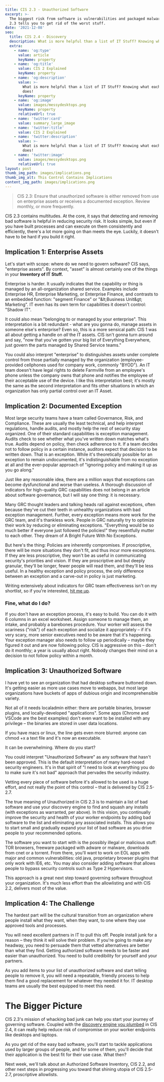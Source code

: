 ```yaml
---
title: CIS 2.3 - Unauthorized Software
excerpt: >-
  The biggest risk from software is vulnerabilities and packaged malware. CIS
  2.3 tells you to get rid of the worst stuff.  
date: '2021-12-08'
seo:
  title: CIS 2.4 - Discovery
  description: What is more helpful than a list of IT Stuff? Knowing what each thing does!
  extra:
    - name: 'og:type'
      value: article
      keyName: property
    - name: 'og:title'
      value: CIS 2 Explained
      keyName: property
    - name: 'og:description'
      value: >-
        What is more helpful than a list of IT Stuff? Knowing what each thing
        does!
      keyName: property
    - name: 'og:image'
      value: images/messydesktops.png
      keyName: property
      relativeUrl: true
    - name: 'twitter:card'
      value: summary_large_image
    - name: 'twitter:title'
      value: CIS 2 Explained
    - name: 'twitter:description'
      value: >-
        What is more helpful than a list of IT Stuff? Knowing what each thing
        does!
    - name: 'twitter:image'
      value: images/messydesktops.png
      relativeUrl: true
layout: post
thumb_img_path: images/implications.png
thumb_img_alt: This Control Contains Implications
content_img_path: images/implications.png
---
```

> CIS 2.3: Ensure that unauthorized software is either removed from use on enterprise assets or receives a documented exception. Review monthly, or more frequently.

CIS 2.3 contains multitudes. At the core, it says that detecting and removing bad software is helpful in reducing security risk. It looks simple, but even if you have built processes and can execute on them consistently and efficiently, there's a lot more going on than meets the eye. Luckily, it doesn't have to be hard if you build it right.

## Implication 1: Enterprise Assets

Let's start with scope: where do we need to govern software? CIS says, "enterprise assets". By context, "asset" is almost certainly one of the things in your **Inventory of IT Stuff.**

Enterprise is harder. It usually indicates that the capability or thing is managed by an all-organization shared service. Examples include Enterprise HR, Enterprise Marketing, or Enterprise Finance, and contrasts to an embedded function: "segment Finance" or "\&lt;Business Unit\&gt; Marketing". IT even has its own term for capabilities it doesn't control: "Shadow IT".

It could also mean "belonging to or managed by your enterprise". This interpretation is a bit redundant - what are you gonna do, manage assets in someone else's enterprise? Even so, this is a more sensical path: CIS 1 was all about getting a handle on *all* the IT assets. CIS isn't gonna turn around and say, "now that you've gotten your big list of Everything Everywhere, just govern the parts managed by Shared Service teams."

You could also interpret "enterprise" to distinguishes assets under complete control from those partially managed by the organization (employee-provided cellphones used for company work, commonly "BYOD"). An IT team doesn't have legal rights to delete Farmville from an employee's phone unless the company owns that phone and notifies the employee of their acceptable use of the device. I like this interpretation best; it's mostly the same as the second interpretation and fits other situations in which an organization has only partial control over an IT Asset.

## Implication 2: Documented Exception

Most large security teams have a team called Governance, Risk, and Compliance. These are usually the least technical, and help interpret regulations, handle audits, and mostly help the rest of security stay organized. One of their standard capabilities is exception management. Audits check to see whether what you've written down matches what's true. Audits depend on policy, then check adherence to it. If a team decides not to follow policy in a certain instance, auditors expect that decision to be written down. That is an exception. While it's theoretically possible for an exception to remain undocumented, it's indistinguishable from no exception at all and the ever-popular approach of "ignoring policy and making it up as you go along."

Just like any reasonable idea, there are a million ways that exceptions can become dysfunctional and worse than useless. A thorough discussion of indicators for high-quality GRC capabilities does not belong in an article about software governance, but I will say one thing: it is necessary.

Many GRC thought leaders and talking heads rail against exceptions, often because they've cut their teeth in unhealthy organizations with bad exception management. Further, every exception means more work for the GRC team, and it's thankless work. People in GRC naturally try to optimize their work by reducing or eliminating exceptions. "Everything would be so much better if everyone just followed the policies!" they resentfully mutter to each other. They dream of A Bright Future With No Exceptions.

But here's the thing: Policies are inherently compromises. If proscriptive, there will be more situations they don't fit, and thus incur more exceptions. If they are less proscriptive, they won't be as useful in communicating security's priorities and vision. If they are proscriptive and but deeply granular, they'll be longer, fewer people will read them, and they'll be less useful. In a healthy exception and policy process, the only difference between an exception and a carve-out in policy is just marketing.

Writing extensively about indicators for GRC team effectiveness isn't on my shortlist, so if you're interested, [hit me up](/contact).

### Fine, what do I do?

If you don't have an exception process, it's easy to build. You can do it with 6 columns in an excel worksheet. Assign someone to manage them, an intake, and probably a barebones procedure. Your worker will assess the scariness ("risk") of each exception and socialize it appropriately – if it's very scary, more senior executives need to be aware that it's happening. Your exception manager also needs to follow up periodically – maybe they figured it out and are now following policy. CIS is aggressive on this – don't do it monthly; a year is usually about right. Nobody changes their mind on a decision to not follow policy within a month.

## Implication 3: Unauthorized Software

I have yet to see an organization that had desktop software buttoned down. It's getting easier as more use cases move to webapps, but most large organizations have buckets of apps of dubious origin and incomprehensible variety.

Not all of it needs localadmin either: there are portable binaries, browser plugins, and locally-developed "applications". Some apps (Chrome and VSCode are the best examples) don't even want to be installed with any privilege – the binaries are stored in user data locations.

If you have macs or linux, the line gets even more blurred: anyone can chmod +x a text file and it's now an executable.

It can be overwhelming. Where do you start?

You could interpret "Unauthorized Software" as any software that hasn't been approved. This is the default interpretation of many hard-nosed security engineers. It's in that spirit of "I need to look at everything you do to make sure it's not bad" approach that pervades the security industry.

Vetting every piece of software before it's allowed to be used is a huge effort, and not really the point of this control – that is delivered by CIS 2.5-2.7.

The true meaning of Unauthorized in CIS 2.3 is to maintain a list of bad software and use your discovery engine to find and squash any installs (with exceptions as warranted, per above). In this vision, you continually improve the security and health of your worker endpoints by adding bad software to the list and eliminating any associated installs. This allows you to start small and gradually expand your list of bad software as you drive people to your recommended options.

The software you want to start with is the possibly illegal or malicious stuff: TOR browsers, freeware packaged with adware or malware, downloads from cnet or a torrent. From there, you'll want to work on EOL apps with major and common vulnerabilities: old java, proprietary browser plugins that only work with IE6, etc. You may also consider adding software that allows people to bypass security controls such as Type 2 Hypervisors.

This approach is a great next step toward governing software throughout your organization. It's much less effort than the allowlisting and with CIS 2.2, delivers most of the value.

## Implication 4: The Challenge

The hardest part will be the cultural transition from an organization where people install what they want, when they want, to one where they use approved tools and processes.

You will need excellent partners in IT to pull this off. People install junk for a reason – they think it will solve their problem. If you're going to make any headway, you need to persuade them that vetted alternatives are better than what they find. Getting authorized software needs to be faster and easier than unauthorized. You need to build credibility for yourself and your partners.

As you add items to your list of unauthorized software and start telling people to remove it, you will need a repeatable, friendly process to help them find a good replacement for whatever they needed it for. IT desktop teams are usually the best equipped to meet this need.

# The Bigger Picture

CIS 2.3's mission of whacking bad junk can help you start your journey of governing software. Coupled with the [discovery engine you plumbed](/cis2\_4) in CIS 2.4, it can really help reduce risk of compromise on your worker endpoints like desktops and laptops.

As you get rid of the easy bad software, you'll start to tackle applications used by larger groups of people, and for some of them, you'll decide that their application is the best fit for their use case. What then?

Next week, we'll talk about an Authorized Software Inventory, CIS 2.2, and other next steps in progressing you toward that shining utopia of CIS 2.5-2.7, proscriptive allowlists.
